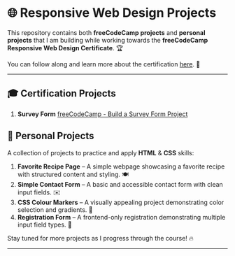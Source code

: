 # 🌐 Responsive Web Design Projects

This repository contains both **freeCodeCamp projects** and **personal projects** that I am building while working towards the **freeCodeCamp Responsive Web Design Certificate**. 🏆

You can follow along and learn more about the certification [here](https://www.freecodecamp.org/learn/2022/responsive-web-design/). 🚀

---

## 🎓 Certification Projects

1. **Survey Form** [freeCodeCamp - Build a Survey Form Project ](https://www.freecodecamp.org/learn/2022/responsive-web-design/build-a-survey-form-project/build-a-survey-form)

## 📌 Personal Projects

A collection of projects to practice and apply **HTML** & **CSS** skills:

1. **Favorite Recipe Page** – A simple webpage showcasing a favorite recipe with structured content and styling. 🍽️
2. **Simple Contact Form** – A basic and accessible contact form with clean input fields. ✉️
3. **CSS Colour Markers** – A visually appealing project demonstrating color selection and gradients. 🎨
4. **Registration Form** – A frontend-only registration demonstrating multiple input field types. 📝

Stay tuned for more projects as I progress through the course! 🔥

---
